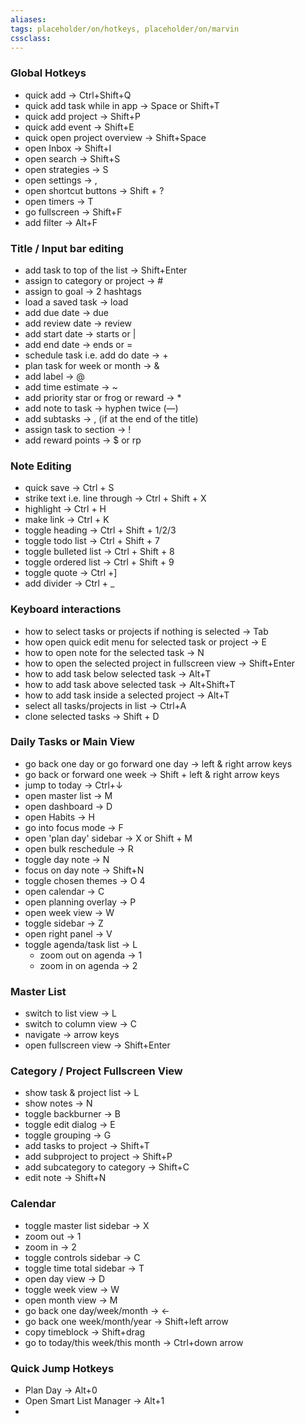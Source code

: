 ```yaml
---
aliases:
tags: placeholder/on/hotkeys, placeholder/on/marvin
cssclass:
---
```


### Global Hotkeys
- quick add → Ctrl+Shift+Q 
- quick add task while in app → Space or Shift+T 
- quick add project → Shift+P 
- quick add event → Shift+E
- quick open project overview → Shift+Space 
- open Inbox → Shift+I 
- open search → Shift+S 
- open strategies → S 
- open settings → , 
- open shortcut buttons → Shift + ? 
- open timers → T 
- go fullscreen → Shift+F 
- add filter → Alt+F 


### Title / Input bar editing
- add task to top of the list → Shift+Enter 
- assign to category or project → # 
- assign to goal → 2 hashtags 
- load a saved task → load 
- add due date → due 
- add review date → review 
- add start date → starts or | 
- add end date → ends or = 
- schedule task i.e. add do date → + 
- plan task for week or month → & 
- add label → @ 
- add time estimate → ~ 
- add priority star or frog or reward → * 
- add note to task → hyphen twice (—) 
- add subtasks → , (if at the end of the title) 
- assign task to section → ! 
- add reward points → $ or rp



### Note Editing
- quick save → Ctrl + S 
- strike text i.e. line through → Ctrl + Shift + X 
- highlight → Ctrl + H 
- make link → Ctrl + K 
- toggle heading → Ctrl + Shift + 1/2/3 
- toggle todo list → Ctrl + Shift + 7 
- toggle bulleted list → Ctrl + Shift + 8 
- toggle ordered list → Ctrl + Shift + 9 
- toggle quote → Ctrl +] 
- add divider → Ctrl + _ 


### Keyboard interactions
- how to select tasks or projects if nothing is selected → Tab 
- how open quick edit menu for selected task or project → E 
- how to open note for the selected task → N 
- how to open the selected project in fullscreen view → Shift+Enter 
- how to add task below selected task → Alt+T 
- how to add task above selected task → Alt+Shift+T 
- how to add task inside a selected project → Alt+T 
- select all tasks/projects in list → Ctrl+A 
- clone selected tasks → Shift + D 


### Daily Tasks or Main View
- go back one day or go forward one day → left & right arrow keys 
- go back or forward one week → Shift + left & right arrow keys 
- jump to today → Ctrl+↓ 
- open master list → M 
- open dashboard → D 
- open Habits → H 
- go into focus mode → F 
- open 'plan day' sidebar → X or Shift + M 
- open bulk reschedule → R 
- toggle day note → N 
- focus on day note → Shift+N 
- toggle chosen themes → O 4
- open calendar → C 
- open planning overlay → P 
- open week view → W 
- toggle sidebar → Z 
- open right panel → V 
- toggle agenda/task list → L 
	- zoom out on agenda → 1 
	- zoom in on agenda → 2 


### Master List
- switch to list view → L 
- switch to column view → C 
- navigate → arrow keys 
- open fullscreen view → Shift+Enter 


### Category / Project Fullscreen View
- show task & project list → L 
- show notes → N 
- toggle backburner → B 
- toggle edit dialog → E 
- toggle grouping → G 
- add tasks to project → Shift+T 
- add subproject to project → Shift+P 
- add subcategory to category → Shift+C 
- edit note → Shift+N 


### Calendar
- toggle master list sidebar → X 
- zoom out → 1 
- zoom in → 2 
- toggle controls sidebar → C 
- toggle time total sidebar → T 
- open day view → D 
- toggle week view → W 
- open month view → M 
- go back one day/week/month → ← 
- go back one week/month/year → Shift+left arrow 
- copy timeblock → Shift+drag 
- go to today/this week/this month → Ctrl+down arrow 


### Quick Jump Hotkeys
- Plan Day → Alt+0
- Open Smart List Manager → Alt+1
- 

